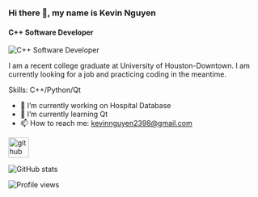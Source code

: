 ### Hi there 👋, my name is Kevin Nguyen
#### C++ Software Developer
![C++ Software Developer](https://d92mrp7hetgfk.cloudfront.net/images/sites/misc/u_of_houston-downtown-1/standard.png?1548464073)

I am a recent college graduate at University of Houston-Downtown. I am currently looking for a job and practicing coding in the meantime.

Skills: C++/Python/Qt

- 🔭 I’m currently working on Hospital Database 
- 🌱 I’m currently learning Qt 
- 📫 How to reach me: kevinnguyen2398@gmail.com 


[<img src='https://cdn.jsdelivr.net/npm/simple-icons@3.0.1/icons/github.svg' alt='github' height='40'>](https://github.com/nguyenkSon2398)  

![GitHub stats](https://github-readme-stats.vercel.app/api?username=nguyenkSon2398&show_icons=true)  

![Profile views](https://gpvc.arturio.dev/nguyenkSon2398)  
